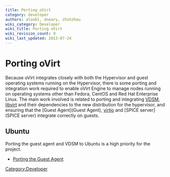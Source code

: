```yaml
---
title: Porting oVirt
category: developer
authors: alonbl, dneary, zhshzhou
wiki_category: Developer
wiki_title: Porting oVirt
wiki_revision_count: 9
wiki_last_updated: 2013-07-24
---
```


# Porting oVirt

Because oVirt integrates closely with both the Hypervisor and guest operating systems running on the Hypervisor, there is some porting and integration work required to enable oVirt Engine to manage nodes running on operating systems other than Fedora, CentOS and Red Hat Enterprise Linux. The main work involved is related to porting and integrating [ VDSM](:Category:Vdsm), [libvirt](libvirt) and their dependencies to the new distribution for the hypervisor, and ensuring that the [Guest Agent](Guest Agent), [virtio](virtio) and [SPICE server](SPICE server) integrate correctly on guests.

## Ubuntu

Porting the guest agent and VDSM to Ubuntu is a high priority for the project.

*   [ Porting the Guest Agent](Ubuntu/GuestAgent)

<Category:Developer>
